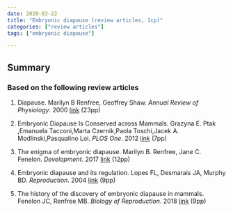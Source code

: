```yaml
---
date: 2020-03-22
title: "Embryonic diapause (review articles, 1cp)"
categories: ["review articles"]
tags: ["embryonic diapause"]

---
```

## Summary

### Based on the following review articles

1. Diapause. Marilyn B Renfree, Geoffrey Shaw. *Annual Review of Physiology*. 2000 [link](https://doi.org/10.1146/annurev.physiol.62.1.353) (23pp)

2. Embryonic Diapause Is Conserved across Mammals. Grazyna E. Ptak ,Emanuela Tacconi,Marta Czernik,Paola Toschi,Jacek A. Modlinski,Pasqualino Loi. *PLOS One*. 2012 [link](https://doi.org/10.1371/journal.pone.0033027) (7pp)

3. The enigma of embryonic diapause. Marilyn B. Renfree, Jane C. Fenelon. *Development*. 2017 [link](https://dev.biologists.org/content/144/18/3199.long) (12pp)

4. Embryonic diapause and its regulation. Lopes FL, Desmarais JA, Murphy BD. *Reproduction*. 2004 [link](https://rep.bioscientifica.com/view/journals/rep/128/6/1280669.xml) (9pp)

5. The history of the discovery of embryonic diapause in mammals. Fenelon JC, Renfree MB. *Biology of Reproduction*. 2018 [link](https://doi.org/10.1093/biolre/ioy112) (9pp)